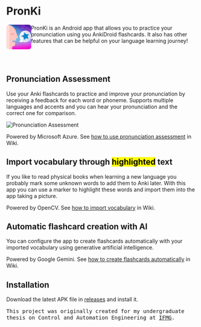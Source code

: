 # PronKi
<img src="https://github.com/warleysr/pronki/blob/main/app/src/main/res/drawable/pronki_icon.png" alt="PronKi Icon" style="width: 13%; border-radius: 7px;" align="left">
PronKi is an Android app that allows you to practice your pronunciation using you AnkiDroid flashcards. It also has other features that can be helpful on your language learning journey!
<br>
<br>
<br>
<br>

## Pronunciation Assessment
Use your Anki flashcards to practice and improve your pronunciation by receiving a feedback for each word or phoneme. Supports multiple languages and accents and you can hear your pronunciation and the correct one for comparison.

<img src="https://i.imgur.com/Xetzo57.gif" alt="Pronunciation Assessment" style="width: 50%;">

Powered by Microsoft Azure. See [how to use pronunciation assessment](https://github.com/warleysr/pronki/wiki/How-to-use-Pronunciation-Assessment) in Wiki.

## Import vocabulary through <mark>highlighted</mark> text
If you like to read physical books when learning a new language you probably mark some unknown words to add them to Anki later. With this app you can use a marker to highlight these words and import them into the app taking a picture.

Powered by OpenCV. See [how to import vocabulary](https://github.com/warleysr/pronki/wiki/How-to-use-Vocabulary-Import) in Wiki.

## Automatic flashcard creation with AI

You can configure the app to create flashcards automatically with your imported vocabulary using generative artificial intelligence.

Powered by Google Gemini. See [how to create flashcards automatically](https://github.com/warleysr/pronki/wiki/How-to-use-Automatic-Flashcard-Creation) in Wiki.

## Installation
Download the latest APK file in [releases](https://github.com/warleysr/pronki/releases) and install it.

<kbd>This project was originally created for my undergraduate thesis on Control and Automation Engineering at [IFMG](https://www.ifmg.edu.br/betim).</kbd>
